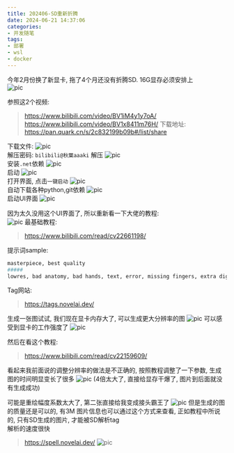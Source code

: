 ```yaml
---
title: 202406-SD重新折腾
date: 2024-06-21 14:37:06
categories:
- 开发随笔
tags: 
- 部署
- wsl
- docker
---
```


今年2月份换了新显卡, 拖了4个月还没有折腾SD. 16G显存必须安排上  
![pic](./202406-SD重新折腾/002.png)  

参照这2个视频:
> https://www.bilibili.com/video/BV1iM4y1y7oA/
> https://www.bilibili.com/video/BV1x8411m76H/
下载地址:
> https://pan.quark.cn/s/2c832199b09b#/list/share

下载文件: 
![pic](./202406-SD重新折腾/001.png)   
解压密码: `bilibili@秋葉aaaki`
解压
![pic](./202406-SD重新折腾/003.png)   
安装`.net`依赖
![pic](./202406-SD重新折腾/004.png)   
启动
![pic](./202406-SD重新折腾/005.png)   
打开界面, 点击`一键启动`
![pic](./202406-SD重新折腾/006.png)   
自动下载各种python,git依赖
![pic](./202406-SD重新折腾/007.png)   
启动UI界面
![pic](./202406-SD重新折腾/008.png)   

因为太久没用这个UI界面了, 所以重新看一下大佬的教程:  
![pic](./202406-SD重新折腾/009.png)
最基础教程: 
> https://www.bilibili.com/read/cv22661198/

提示词sample: 
```bash
masterpiece, best quality
#####
lowres, bad anatomy, bad hands, text, error, missing fingers, extra digit, fewer digits, cropped, worst quality, low quality, normal quality, jpeg artifacts, signature, watermark, username, blurry
```
Tag网站:  
> https://tags.novelai.dev/

生成一张图试试, 我们现在显卡内存大了, 可以生成更大分辨率的图
![pic](./202406-SD重新折腾/010.png)
可以感受到显卡的工作强度了
![pic](./202406-SD重新折腾/011.png)

然后在看这个教程:
> https://www.bilibili.com/read/cv22159609/

看起来我前面说的调整分辨率的做法是不正确的, 按照教程调整了一下参数, 生成图的时间明显变长了很多
![pic](./202406-SD重新折腾/012.png)
(4倍太大了, 直接给显存干爆了, 图片到后面就没有生成成功)  

可能是重绘幅度系数太大了, 第二张直接给我变成接头霸王了 
![pic](./202406-SD重新折腾/013.png)
但是生成的图的质量还是可以的, 有3M
图片信息也可以通过这个方式来查看, 正如教程中所说的, 只有SD生成的图片, 才能被SD解析tag  
解析的速度很快
> https://spell.novelai.dev/
![pic](./202406-SD重新折腾/014.png)